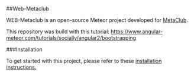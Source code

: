 ##Web-Metaclub

WEB-Metaclub is an open-source Meteor project developed for [MetaClub](https://metaclub.github.io/).

This repository was build with this tutorial: https://www.angular-meteor.com/tutorials/socially/angular2/bootstrapping

###Installation

To get started with this project, please refer to these [installation instructions.](INSTALL.md)

